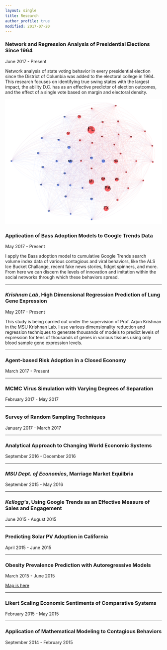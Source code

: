 ```yaml
---
layout: single
title: Research
author_profile: true
modified: 2017-07-20
---
```



### Network and Regression Analysis of Presidential Elections Since 1964
June 2017 - Present

Network analysis of state voting behavior in every presidential election since the District of Columbia was added to the electoral college in 1964. This research focuses on identifying true swing states with the largest impact, the ability D.C. has as an effective predictor of election outcomes, and the effect of a single vote based on margin and electoral density. 


![](/research/images/Gephi.PNG)


### Application of Bass Adoption Models to Google Trends Data
May 2017 - Present

I apply the Bass adoption model to cumulative Google Trends search volume index data of various contagious and viral behaviors, like the ALS Ice Bucket Challange, recent fake news stories, fidget spinners, and more. From here we can discern the levels of innovation and imitation within the social networks through which these behaviors spread.

---

### *Krishnan Lab*, High Dimensional Regression Prediction of Lung Gene Expression
May 2017 - Present

This study is being carried out under the supervision of Prof. Arjun Krishnan in the MSU Krishnan Lab. I use various dimensionality reduction and regression techniques to generate thousands of models to predict levels of expression for tens of thousands of genes in various tissues using only blood sample gene expression levels.

---

### Agent-based Risk Adoption in a Closed Economy
March 2017 - Present

---

### MCMC Virus Simulation with Varying Degrees of Separation
February 2017 - May 2017

---

### Survey of Random Sampling Techniques
January 2017 - March 2017

---

### Analytical Approach to Changing World Economic Systems
September 2016 - December 2016

---

### *MSU Dept. of Economics*, Marriage Market Equilbria
September 2015 - May 2016

---

### *Kellogg's*, Using Google Trends as an Effective Measure of Sales and Engagement
June 2015 - August 2015

---

### Predicting Solar PV Adoption in California
April 2015 - June 2015

---

### Obesity Prevalence Prediction with Autoregressive Models
March 2015 - June 2015

[Map is here](/research/obesity_map.html)

---

### Likert Scaling Economic Sentiments of Comparative Systems
February 2015 - May 2015

---

### Application of Mathematical Modeling to Contagious Behaviors
September 2014 - February 2015
